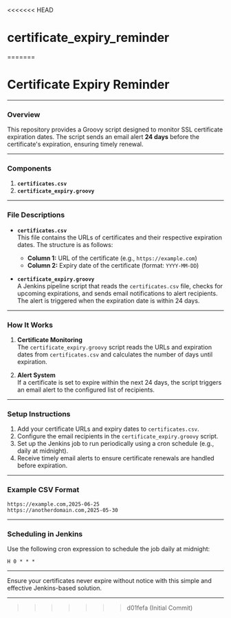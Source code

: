 <<<<<<< HEAD
# certificate_expiry_reminder
=======
# Certificate Expiry Reminder

---

### Overview

This repository provides a Groovy script designed to monitor SSL certificate expiration dates. The script sends an email alert **24 days** before the certificate's expiration, ensuring timely renewal.

---

### Components

1. **`certificates.csv`**
2. **`certificate_expiry.groovy`**

---

### File Descriptions

- **`certificates.csv`**  
  This file contains the URLs of certificates and their respective expiration dates. The structure is as follows:
  - **Column 1:** URL of the certificate (e.g., `https://example.com`)
  - **Column 2:** Expiry date of the certificate (format: `YYYY-MM-DD`)

- **`certificate_expiry.groovy`**  
  A Jenkins pipeline script that reads the `certificates.csv` file, checks for upcoming expirations, and sends email notifications to alert recipients. The alert is triggered when the expiration date is within 24 days.

---

### How It Works

1. **Certificate Monitoring**  
   The `certificate_expiry.groovy` script reads the URLs and expiration dates from `certificates.csv` and calculates the number of days until expiration.

2. **Alert System**  
   If a certificate is set to expire within the next 24 days, the script triggers an email alert to the configured list of recipients.

---

### Setup Instructions

1. Add your certificate URLs and expiry dates to `certificates.csv`.
2. Configure the email recipients in the `certificate_expiry.groovy` script.
3. Set up the Jenkins job to run periodically using a cron schedule (e.g., daily at midnight).
4. Receive timely email alerts to ensure certificate renewals are handled before expiration.

---

### Example CSV Format

```
https://example.com,2025-06-25
https://anotherdomain.com,2025-05-30
```

---

### Scheduling in Jenkins

Use the following cron expression to schedule the job daily at midnight:

```
H 0 * * *
```

---

Ensure your certificates never expire without notice with this simple and effective Jenkins-based solution.

---
>>>>>>> d01fefa (Initial Commit)
